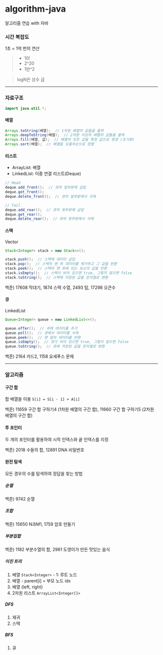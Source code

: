 # algorithm-java
알고리즘 연습 with 자바

### 시간 복잡도

1초 = 1억 번의 연산
> - 10!
> - 2^20
> - 1만^2

> logN은 상수 급

---

### 자료구조

```java
import java.util.*;
```

#### 배열

```java
Arrays.toString(배열);  // 1차원 배열의 값들을 출력
Arrays.deepToString(배열);  // 2차원 이상의 배열의 값들을 출력
Arrays.fill(배열, 값);  // 배열의 모든 값을 특정 값으로 변경 (초기화)
Arrays.sort(배열);  // 배열을 오름차순으로 정렬
```

#### 리스트

- ArrayList: 배열
- LinkedList: 이중 연결 리스트(Deque)
```java
// Head
deque.add_front();  // 큐의 앞부분에 삽입
deque.get_front();
deque.delete_front();  // 큐의 앞부분에서 삭제

// Tail
deque.add_rear();  // 큐의 뒷부분에 삽입
deque.get_rear();
deque.delete_rear();  // 큐의 뒷부분에서 삭제
```

#### 스택
Vector

```java
Stack<Integer> stack = new Stack<>();

stack.push();  // 스택에 데이터 삽입
stack.pop();  // 스택의 맨 위 데이터를 제거하고 그 값을 반환
stack.peek();  // 스택의 맨 위에 있는 요소의 값을 반환
stack.isEmpty();  // 스택이 비어 있으면 true, 그렇지 않으면 false
stack.toString();  // 스택에 저장된 값을 문자열로 변환
```
백준) 17608 막대기, 1874 스택 수열, 2493 탑, 17298 오큰수

#### 큐
LinkedList

```java
Queue<Integer> queue = new LinkedList<>();

queue.offer();  // 큐에 데이터를 추가
queue.poll();  // 큐에서 데이터를 삭제
queue.peek();  // 맨 앞의 데이터를 반환
queue.isEmpty();  // 큐가 비어 있으면 true, 그렇지 않으면 false
queue.toString();  // 큐에 저장된 값을 문자열로 변환
```
백준) 2164 카드2, 1158 요세푸스 문제

---

### 알고리즘

#### 구간 합
합 배열을 이용 `S[i] = S[i - 1] + A[i]`

백준) 11659 구간 합 구하기4 (1차원 배열의 구간 합), 11660 구간 합 구하기5 (2차원 배열의 구간 합)

#### 투 포인터
두 개의 포인터를 활용하여 시작 인덱스와 끝 인덱스를 지정

백준) 2018 수들의 합, 12891 DNA 비밀번호

#### 완전 탐색
모든 경우의 수를 탐색하여 정답을 찾는 방법

##### 순열

백준) 9742 순열

##### 조합

백준) 15650 N과M1, 1759 암호 만들기

##### 부분집합

백준) 1182 부분수열의 합, 2961 도영이가 만든 맛있는 음식

##### 이진 트리
1) 배열 `Stack<Integer>` - 1: 루트 노드
2) 배열 - parent[i] = 부모 노드 idx
3) 배열 {left, right}
4) 2차원 리스트 `ArrayList<Integer[]>`

##### DFS
1) 재귀
2) 스택

##### BFS
1) 큐
